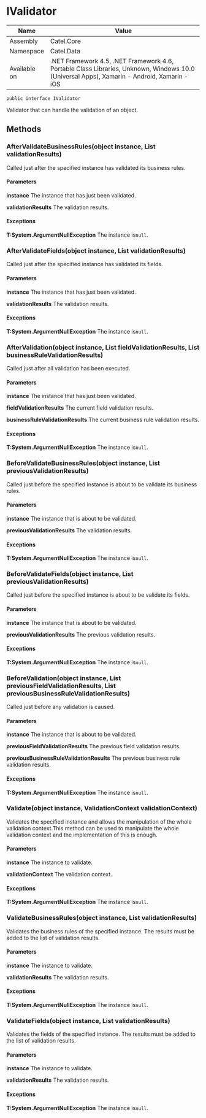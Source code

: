 

# IValidator

Name|Value
---|---
Assembly|Catel.Core
Namespace|Catel.Data
Available on|.NET Framework 4.5, .NET Framework 4.6, Portable Class Libraries, Unknown, Windows 10.0 (Universal Apps), Xamarin - Android, Xamarin - iOS

```
public interface IValidator
```

Validator that can handle the validation of an object.



## Methods

### AfterValidateBusinessRules(object instance, List<IBusinessRuleValidationResult> validationResults)

Called just after the specified instance has validated its business rules.

#### Parameters

**instance**
The instance that has just been validated.

**validationResults**
The validation results.

#### Exceptions

**T:System.ArgumentNullException**
The instance is`null`.



### AfterValidateFields(object instance, List<IFieldValidationResult> validationResults)

Called just after the specified instance has validated its fields.

#### Parameters

**instance**
The instance that has just been validated.

**validationResults**
The validation results.

#### Exceptions

**T:System.ArgumentNullException**
The instance is`null`.



### AfterValidation(object instance, List<IFieldValidationResult> fieldValidationResults, List<IBusinessRuleValidationResult> businessRuleValidationResults)

Called just after all validation has been executed.

#### Parameters

**instance**
The instance that has just been validated.

**fieldValidationResults**
The current field validation results.

**businessRuleValidationResults**
The current business rule validation results.

#### Exceptions

**T:System.ArgumentNullException**
The instance is`null`.



### BeforeValidateBusinessRules(object instance, List<IBusinessRuleValidationResult> previousValidationResults)

Called just before the specified instance is about to be validate its business rules.

#### Parameters

**instance**
The instance that is about to be validated.

**previousValidationResults**
The validation results.

#### Exceptions

**T:System.ArgumentNullException**
The instance is`null`.



### BeforeValidateFields(object instance, List<IFieldValidationResult> previousValidationResults)

Called just before the specified instance is about to be validate its fields.

#### Parameters

**instance**
The instance that is about to be validated.

**previousValidationResults**
The previous validation results.

#### Exceptions

**T:System.ArgumentNullException**
The instance is`null`.



### BeforeValidation(object instance, List<IFieldValidationResult> previousFieldValidationResults, List<IBusinessRuleValidationResult> previousBusinessRuleValidationResults)

Called just before any validation is caused.

#### Parameters

**instance**
The instance that is about to be validated.

**previousFieldValidationResults**
The previous field validation results.

**previousBusinessRuleValidationResults**
The previous business rule validation results.

#### Exceptions

**T:System.ArgumentNullException**
The instance is`null`.



### Validate(object instance, ValidationContext validationContext)

Validates the specified instance and allows the manipulation of the whole validation context.This method can be used to manipulate the whole validation context and the implementation of this is enough.

#### Parameters

**instance**
The instance to validate.

**validationContext**
The validation context.

#### Exceptions

**T:System.ArgumentNullException**
The instance is`null`.



### ValidateBusinessRules(object instance, List<IBusinessRuleValidationResult> validationResults)

Validates the business rules of the specified instance. The results must be added to the list of validation results.

#### Parameters

**instance**
The instance to validate.

**validationResults**
The validation results.

#### Exceptions

**T:System.ArgumentNullException**
The instance is`null`.



### ValidateFields(object instance, List<IFieldValidationResult> validationResults)

Validates the fields of the specified instance. The results must be added to the list of validation results.

#### Parameters

**instance**
The instance to validate.

**validationResults**
The validation results.

#### Exceptions

**T:System.ArgumentNullException**
The instance is`null`.




